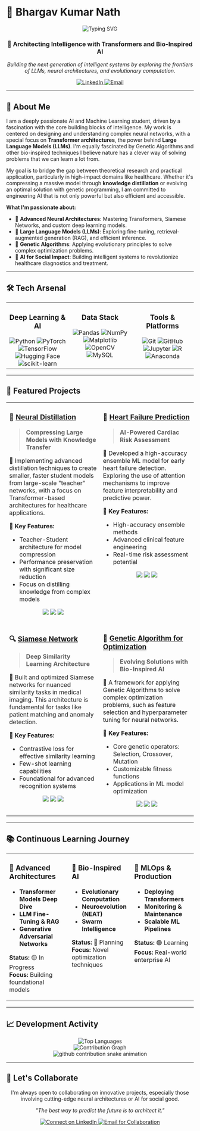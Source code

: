 # 🚀 Bhargav Kumar Nath

<div align="center">
  
  <!-- Animated Header (using a more reliable host) -->
  <img src="https://readme-typing-svg.vercel.app/api?font=Fira+Code&weight=500&size=28&pause=1000&color=00D4FF¢er=true&vCenter=true&width=600&lines=Neural+Network+Architect;LLM+/+Transformer+Specialist;Genetic+Algorithm+Explorer;AI+for+Healthcare+Innovator" alt="Typing SVG" />
  
  <br/>
  
  <!-- Professional Tagline -->
  <h3>🧠 Architecting Intelligence with Transformers and Bio-Inspired AI</h3>
  <p><em>Building the next generation of intelligent systems by exploring the frontiers of LLMs, neural architectures, and evolutionary computation.</em></p>
  
  <!-- Social Links -->
  <p>
    <a href="https://www.linkedin.com/in/bhargav-kumar-nath-91b59920b/">
      <img src="https://img.shields.io/badge/LinkedIn-0077B5?style=for-the-badge&logo=linkedin&logoColor=white" alt="LinkedIn"/>
    </a>
    <a href="mailto:bhargavkumarnathh@gmail.com">
      <img src="https://img.shields.io/badge/Email-EA4335?style=for-the-badge&logo=gmail&logoColor=white" alt="Email"/>
    </a>
  </p>
  
</div>

---

## 🎯 About Me

I am a deeply passionate AI and Machine Learning student, driven by a fascination with the core building blocks of intelligence. My work is centered on designing and understanding complex neural networks, with a special focus on **Transformer architectures**, the power behind **Large Language Models (LLMs)**. I'm equally fascinated by Genetic Algorithms and other bio-inspired techniques I believe nature has a clever way of solving problems that we can learn a lot from.

My goal is to bridge the gap between theoretical research and practical application, particularly in high-impact domains like healthcare. Whether it's compressing a massive model through **knowledge distillation** or evolving an optimal solution with genetic programming, I am committed to engineering AI that is not only powerful but also efficient and accessible.

**What I'm passionate about:**
- 🧠 **Advanced Neural Architectures**: Mastering Transformers, Siamese Networks, and custom deep learning models.
- 💬 **Large Language Models (LLMs)**: Exploring fine-tuning, retrieval-augmented generation (RAG), and efficient inference.
- 🧬 **Genetic Algorithms**: Applying evolutionary principles to solve complex optimization problems.
- 🏥 **AI for Social Impact**: Building intelligent systems to revolutionize healthcare diagnostics and treatment.

---

## 🛠️ Tech Arsenal

<table width="100%">
  <tr>
    <td width="33%" valign="top">
      <h3 align="center">Deep Learning & AI</h3>
      <div align="center">
        <img src="https://img.shields.io/badge/Python-3776AB?style=for-the-badge&logo=python&logoColor=white" alt="Python" />
        <img src="https://img.shields.io/badge/PyTorch-EE4C2C?style=for-the-badge&logo=pytorch&logoColor=white" alt="PyTorch" />
        <img src="https://img.shields.io/badge/TensorFlow-FF6F00?style=for-the-badge&logo=tensorflow&logoColor=white" alt="TensorFlow" />
        <img src="https://img.shields.io/badge/Hugging_Face-FFD21E?style=for-the-badge&logo=huggingface&logoColor=black" alt="Hugging Face" />
        <img src="https://img.shields.io/badge/scikit--learn-F7931E?style=for-the-badge&logo=scikit-learn&logoColor=white" alt="scikit-learn" />
      </div>
    </td>
    <td width="33%" valign="top">
      <h3 align="center">Data Stack</h3>
      <div align="center">
        <img src="https://img.shields.io/badge/Pandas-150458?style=for-the-badge&logo=pandas&logoColor=white" alt="Pandas" />
        <img src="https://img.shields.io/badge/NumPy-013243?style=for-the-badge&logo=numpy&logoColor=white" alt="NumPy" />
        <img src="https://img.shields.io/badge/Matplotlib-3178C6?style=for-the-badge&logo=matplotlib&logoColor=white" alt="Matplotlib" />
        <img src="https://img.shields.io/badge/OpenCV-5C3EE8?style=for-the-badge&logo=opencv&logoColor=white" alt="OpenCV" />
        <img src="https://img.shields.io/badge/MySQL-4479A1?style=for-the-badge&logo=mysql&logoColor=white" alt="MySQL" />
      </div>
    </td>
    <td width="33%" valign="top">
      <h3 align="center">Tools & Platforms</h3>
      <div align="center">
        <img src="https://img.shields.io/badge/Git-F05032?style=for-the-badge&logo=git&logoColor=white" alt="Git" />
        <img src="https://img.shields.io/badge/GitHub-181717?style=for-the-badge&logo=github&logoColor=white" alt="GitHub" />
        <img src="https://img.shields.io/badge/Jupyter-F37626?style=for-the-badge&logo=jupyter&logoColor=white" alt="Jupyter" />
        <img src="https://img.shields.io/badge/R-276DC3?style=for-the-badge&logo=r&logoColor=white" alt="R" />
        <img src="https://img.shields.io/badge/Anaconda-44A833?style=for-the-badge&logo=anaconda&logoColor=white" alt="Anaconda" />
      </div>
    </td>
  </tr>
</table>

---

## 🚀 Featured Projects

<table>
<tr>
<td width="50%" valign="top">

### 🧠 [Neural Distillation](https://github.com/BhargavKumarNath/Neural_Distillation)
> **Compressing Large Models with Knowledge Transfer**

🎯 Implementing advanced distillation techniques to create smaller, faster student models from large-scale "teacher" networks, with a focus on Transformer-based architectures for healthcare applications.

**🔬 Key Features:**
- Teacher-Student architecture for model compression
- Performance preservation with significant size reduction
- Focus on distilling knowledge from complex models

<p align="center">
  <img src="https://img.shields.io/badge/Python-3776AB?style=flat-square&logo=python&logoColor=white" />
  <img src="https://img.shields.io/badge/PyTorch-EE4C2C?style=flat-square&logo=pytorch&logoColor=white" />
  <img src="https://img.shields.io/badge/Transformers-8A2BE2?style=flat-square&logo=huggingface&logoColor=white" />
</p>

</td>
<td width="50%" valign="top">

### 🏥 [Heart Failure Prediction](https://github.com/BhargavKumarNath/Heart_Failure_Prediction)
> **AI-Powered Cardiac Risk Assessment**

🎯 Developed a high-accuracy ensemble ML model for early heart failure detection. Exploring the use of attention mechanisms to improve feature interpretability and predictive power.

**🔬 Key Features:**
- High-accuracy ensemble methods
- Advanced clinical feature engineering
- Real-time risk assessment potential

<p align="center">
  <img src="https://img.shields.io/badge/Python-3776AB?style=flat-square&logo=python&logoColor=white" />
  <img src="https://img.shields.io/badge/scikit--learn-F7931E?style=flat-square&logo=scikit-learn&logoColor=white" />
  <img src="https://img.shields.io/badge/Pandas-150458?style=flat-square&logo=pandas&logoColor=white" />
</p>

</td>
</tr>
<tr>
<td width="50%" valign="top">

### 🔍 [Siamese Network](https://github.com/BhargavKumarNath/Siamese-Network)
> **Deep Similarity Learning Architecture**

🎯 Built and optimized Siamese networks for nuanced similarity tasks in medical imaging. This architecture is fundamental for tasks like patient matching and anomaly detection.

**🔬 Key Features:**
- Contrastive loss for effective similarity learning
- Few-shot learning capabilities
- Foundational for advanced recognition systems

<p align="center">
  <img src="https://img.shields.io/badge/Python-3776AB?style=flat-square&logo=python&logoColor=white" />
  <img src="https://img.shields.io/badge/TensorFlow-FF6F00?style=flat-square&logo=tensorflow&logoColor=white" />
  <img src="https://img.shields.io/badge/Computer_Vision-5C3EE8?style=flat-square&logo=opencv&logoColor=white" />
</p>

</td>
<td width="50%" valign="top">

### 🧬 [Genetic Algorithm for Optimization](https://github.com/BhargavKumarNath/Genetic-Algorithm-for-Optimization)
> **Evolving Solutions with Bio-Inspired AI**

🎯 A framework for applying Genetic Algorithms to solve complex optimization problems, such as feature selection and hyperparameter tuning for neural networks.

**🔬 Key Features:**
- Core genetic operators: Selection, Crossover, Mutation
- Customizable fitness functions
- Applications in ML model optimization

<p align="center">
  <img src="https://img.shields.io/badge/Python-3776AB?style=flat-square&logo=python&logoColor=white" />
  <img src="https://img.shields.io/badge/Genetic_Algorithms-3CB371?style=flat-square&logo=python&logoColor=white" />
  <img src="https://img.shields.io/badge/Optimization-96CEB4?style=flat-square&logo=chart.js&logoColor=white" />
</p>

</td>
</tr>
</table>

---

## 📚 Continuous Learning Journey

<table>
<tr>
<td width="33%" valign="top">

### 🧠 **Advanced Architectures**
- **Transformer Models Deep Dive**
- **LLM Fine-Tuning & RAG**
- **Generative Adversarial Networks**

**Status:** 🟡 In Progress  
**Focus:** Building foundational models

</td>
<td width="33%" valign="top">

### 🧬 **Bio-Inspired AI**
- **Evolutionary Computation**
- **Neuroevolution (NEAT)**
- **Swarm Intelligence**

**Status:** 🔵 Planning  
**Focus:** Novel optimization techniques

</td>
<td width="33%" valign="top">

### 🚀 **MLOps & Production**
- **Deploying Transformers**
- **Monitoring & Maintenance**
- **Scalable ML Pipelines**

**Status:** 🟢 Learning  
**Focus:** Real-world enterprise AI

</td>
</tr>
</table>

---

## 📈 Development Activity

<div align="center">
  <img src="https://github-readme-stats.vercel.app/api/top-langs/?username=BhargavKumarNath&layout=compact&theme=tokyonight&hide_border=true&bg_color=0D1117&title_color=00D4FF&text_color=ffffff" alt="Top Languages" />
</div>

<div align="center">
  <img src="https://github-readme-activity-graph.vercel.app/graph?username=BhargavKumarNath&theme=tokyo-night&hide_border=true&bg_color=0D1117&color=00D4FF&line=00D4FF&point=FF6B6B" alt="Contribution Graph" />
</div>

<!-- GitHub Contribution Snake Animation -->
<div align="center">
  <img src="https://platane.github.io/snk/svg-animation/github-contribution-grid-snake.svg?u=BhargavKumarNath&theme=github-dark" alt="github contribution snake animation" />
</div>

---

## 🤝 Let's Collaborate

<div align="center">
  
  <p>
    I'm always open to collaborating on innovative projects, especially those involving cutting-edge neural architectures or AI for social good.
  </p>
  
  <p>
    <em>"The best way to predict the future is to architect it."</em>
  </p>
  
  <p>
    <a href="https://www.linkedin.com/in/bhargav-kumar-nath-91b59920b/">
      <img src="https://img.shields.io/badge/LinkedIn-Connect-0077B5?style=for-the-badge&logo=linkedin&logoColor=white" alt="Connect on LinkedIn"/>
    </a>
    <a href="mailto:bhargavkumarnathh@gmail.com">
      <img src="https://img.shields.io/badge/Email-Collaborate-EA4335?style=for-the-badge&logo=gmail&logoColor=white" alt="Email for Collaboration"/>
    </a>
  </p>
  
</div>

